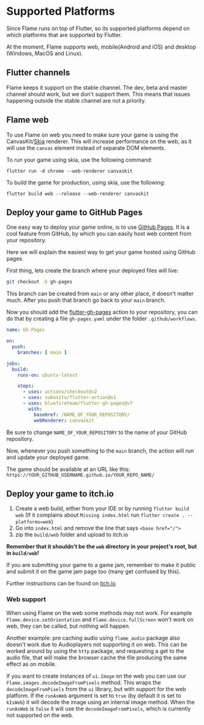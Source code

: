 # Supported Platforms

Since Flame runs on top of Flutter, so its supported platforms depend on which platforms that are
supported by Flutter.

At the moment, Flame supports web, mobile(Android and iOS) and desktop (Windows, MacOS and Linux).


## Flutter channels

Flame keeps it support on the stable channel. The dev, beta and master channel should work, but we
don't support them. This means that issues happening outside the stable channel are not a priority.


## Flame web

To use Flame on web you need to make sure your game is using the CanvasKit/[Skia](https://skia.org/)
renderer. This will increase performance on the web, as it will use the `canvas` element instead of
separate DOM elements.

To run your game using skia, use the following command:

```console
flutter run -d chrome --web-renderer canvaskit
```

To build the game for production, using skia, use the following:

```console
flutter build web --release --web-renderer canvaskit
```


## Deploy your game to GitHub Pages

One easy way to deploy your game online, is to use [GitHub Pages](https://pages.github.com/).
It is a cool feature from GitHub, by which you can easily host web content from your repository.

Here we will explain the easiest way to get your game hosted using GitHub pages.

First thing, lets create the branch where your deployed files will live:

```bash
git checkout -b gh-pages
```

This branch can be created from `main` or any other place, it doesn't matter much. After you push that
branch go back to your `main` branch.

Now you should add the [flutter-gh-pages](https://github.com/bluefireteam/flutter-gh-pages)
action to your repository, you can do that by creating a file `gh-pages.yaml` under the folder
`.github/workflows`.

```yaml
name: Gh-Pages

on:
  push:
    branches: [ main ]

jobs:
  build:
    runs-on: ubuntu-latest

    steps:
      - uses: actions/checkout@v2
      - uses: subosito/flutter-action@v1
      - uses: bluefireteam/flutter-gh-pages@v7
        with:
          baseHref: /NAME_OF_YOUR_REPOSITORY/
          webRenderer: canvaskit
```

Be sure to change `NAME_OF_YOUR_REPOSITORY` to the name of your GitHub repository.

Now, whenever you push something to the `main` branch, the action will run and update your
deployed game.

The game should be available at an URL like this:
`https://YOUR_GITHUB_USERNAME.github.io/YOUR_REPO_NAME/`


## Deploy your game to itch.io

1. Create a web build, either from your IDE or by running `flutter build web`
(If it complains about `Missing index.html` run `flutter create . --platforms=web`)
2. Go into `index.html` and remove the line that says `<base href="/">`
3. zip the `build/web` folder and upload to itch.io

**Remember that it shouldn't be the `web` directory in your project's root, but in `build/web`!**

If you are submitting your game to a game jam, remember to make it public and submit it on the
game jam page too (many get confused by this).

Further instructions can be found on
[itch.io](https://itch.io/docs/creators/html5#getting-started/zip-file).


### Web support

When using Flame on the web some methods may not work. For example `Flame.device.setOrientation` and
`Flame.device.fullScreen` won't work on web, they can be called, but nothing will happen.

Another example: pre caching audio using `flame_audio` package also doesn't work due to Audioplayers
not supporting it on web. This can be worked around by using the `http` package, and requesting a
get to the audio file, that will make the browser cache the file producing the same effect as on
mobile.

If you want to create instances of `ui.Image` on the web you can use our
`Flame.images.decodeImageFromPixels` method. This wraps the `decodeImageFromPixels` from the `ui`
library, but with support for the web platform. If the `runAsWeb` argument is set to `true` (by
default it is set to `kIsWeb`) it will decode the image using an internal image method. When the
`runAsWeb` is `false` it will use the `decodeImageFromPixels`, which is currently not supported on
the web.
